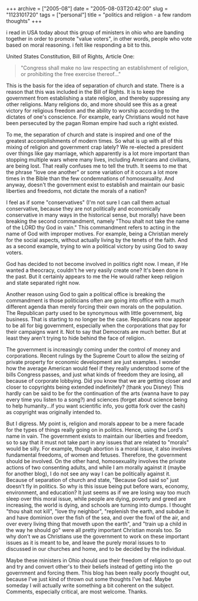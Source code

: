 +++
archive = ["2005-08"]
date = "2005-08-03T20:42:00"
slug = "1123101720"
tags = ["personal"]
title = "politics and religion - a few random thoughts"
+++

i read in USA today about this group of ministers in ohio who are banding
together in order to promote "value voters", in other words, people who
vote based on moral reasoning. i felt like responding a bit to this.

United States Constitution, Bill of Rights, Article One:

> "Congress shall make no law respecting an establishment of religion, or
> prohibiting the free exercise thereof..."

This is the basis for the idea of separation of church and state. There is
a reason that this was included in the Bill of Rights. It is to keep the
government from establishing a state religion, and thereby suppressing any
other religions. Many religions do, and more should see this as a great
victory for religious freedom and the ability to worship according to the
dictates of one's conscience. For example, early Christians would not have
been persecuted by the pagan Roman empire had such a right existed.

To me, the separation of church and state is inspired and one of the
greatest accomplishments of modern times. So what is up with all of this
mixing of religion and government crap lately? We re-elected a president
over things like gay marriage, which apparently is a lot more important
than stopping multiple wars where many lives, including Americans and
civilians, are being lost. That really confuses me to tell the truth. It
seems to me that the phrase "love one another" or some variation of it
occurs a lot more times in the Bible than the few condemnations of
homosexuality. And anyway, doesn't the government exist to establish and
maintain our basic liberties and freedoms, not dictate the morals of
a nation?

I feel as if some "conservatives" (I'm not sure I can call them actual
conservative, because they are not politically and economically
conservative in many ways in the historical sense, but morally) have been
breaking the second commandment, namely "Thou shalt not take the name of
the LORD thy God in vain." This commandment refers to acting in the name
of God with improper motives. For example, being a Christian merely for
the social aspects, without actually living by the tenets of the faith.
And as a second example, trying to win a political victory by using God to
sway voters.

God has decided to not become involved in politics right now. I mean, if
He wanted a theocracy, couldn't he very easily create one? It's been done
in the past. But it certainly appears to me the He would rather keep
religion and state separated right now.

Another reason using God to gain a political office is breaking the
commandment is those politicians often are going into office with a much
different agenda than merely forcing their own morals on the population.
The Republican party used to be synonymous with little government, big
business. That is starting to no longer be the case. Republicans now
appear to be all for big government, especially when the corporations that
pay for their campaigns want it. Not to say that Democrats are much
better. But at least they aren't trying to hide behind the face of
religion.

The government is increasingly coming under the control of money and
corporations. Recent rulings by the Supreme Court to allow the seizing of
private property for economic development are just examples. I wonder how
the average American would feel if they really understood some of the
bills Congress passes, and just what kinds of freedom they are losing, all
because of corporate lobbying. Did you know that we are getting closer and
closer to copyrights being extended indefinitely? (thank you Disney) This
hardly can be said to be for the continuation of the arts (wanna have to
pay every time you listen to a song?) and sciences (forget about science
being to help humanity...if you want scientific info, you gotta fork over
the cash) as copyright was originally intended to.

But I digress. My point is, religion and morals appear to be a mere facade
for the types of things really going on in politics. Hence, using the
Lord's name in vain. The government exists to maintain our liberties and
freedom, so to say that it must not take part in any issues that are
related to "morals" would be silly. For example, though abortion is
a moral issue, it also involves fundamental freedoms, of women and
fetuses. Therefore, the government should be involved. On the other hand,
homosexuality involves the private actions of two consenting adults, and
while I am morally against it (maybe for another blog), I do not see any
way I can be politically against it.  Because of separation of church and
state, "Because God said so" just doesn't fly in politics. So why is this
issue being put before wars, economy, environment, and education? It just
seems as if we are losing way too much sleep over this moral issue, while
people are dying, poverty and greed are increasing, the world is dying,
and schools are turning into dumps. I thought "thou shalt not kill", "love
thy neighbor", "replenish the earth, and subdue it: and have dominion over
the fish of the sea, and over the fowl of the air, and over every living
thing that moveth upon the earth", and "train up a child in the way he
should go" were all pretty important Christian morals too. So why don't we
as Christians use the government to work on these important issues as it
is meant to be, and leave the purely moral issues to to discussed in our
churches and home, and to be decided by the individual.

Maybe these ministers in Ohio should use their freedom of religion to go
out and try and convert other's to their beliefs instead of getting into
the government and forcing them. This blog has been really poorly thought
out, because I've just kind of thrown out some thoughts I've had. Maybe
someday I will actually write something a bit coherent on the subject.
Comments, especially critical, are most welcome. Thanks.

